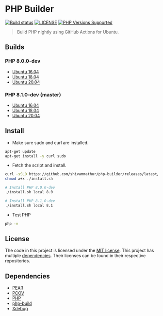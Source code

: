 # PHP Builder

<a href="https://github.com/shivammathur/php-builder" title="PHP Builder"><img alt="Build status" src="https://github.com/shivammathur/php-builder/workflows/Build%20PHP/badge.svg"></a>
<a href="https://github.com/shivammathur/php-builder/blob/master/LICENSE" title="license"><img alt="LICENSE" src="https://img.shields.io/badge/license-MIT-428f7e.svg"></a>
<a href="https://github.com/shivammathur/php-builder/tree/master/builds" title="builds"><img alt="PHP Versions Supported" src="https://img.shields.io/badge/php-8.0 and 8.1-8892BF.svg"></a>

> Build PHP nightly using GitHub Actions for Ubuntu.


## Builds

### PHP 8.0.0-dev

- [Ubuntu 16.04](https://bintray.com/shivammathur/php/download_file?file_path=php_8.0%2Bubuntu16.04.tar.xz)
- [Ubuntu 18.04](https://bintray.com/shivammathur/php/download_file?file_path=php_8.0%2Bubuntu18.04.tar.xz)
- [Ubuntu 20.04](https://bintray.com/shivammathur/php/download_file?file_path=php_8.0%2Bubuntu20.04.tar.xz)

### PHP 8.1.0-dev (master)

- [Ubuntu 16.04](https://bintray.com/shivammathur/php/download_file?file_path=php_8.1%2Bubuntu16.04.tar.xz)
- [Ubuntu 18.04](https://bintray.com/shivammathur/php/download_file?file_path=php_8.1%2Bubuntu18.04.tar.xz)
- [Ubuntu 20.04](https://bintray.com/shivammathur/php/download_file?file_path=php_8.1%2Bubuntu20.04.tar.xz)


## Install

- Make sure sudo and curl are installed.
```bash
apt-get update
apt-get install -y curl sudo
```

- Fetch the script and install.
```bash
curl -sSLO https://github.com/shivammathur/php-builder/releases/latest/download/install.sh
chmod a+x ./install.sh

# Install PHP 8.0.0-dev
./install.sh local 8.0

# Install PHP 8.1.0-dev
./install.sh local 8.1 
```

- Test PHP
```bash
php -v
```


## License

The code in this project is licensed under the [MIT license](LICENSE). This project has multiple [dependencies](#dependencies). Their licenses can be found in their respective repositories.


## Dependencies

- [PEAR](https://github.com/pear/pear-core "PEAR PHP extension installer")
- [PCOV](https://github.com/krakjoe/pcov "PCOV PHP Extension")
- [PHP](https://github.com/php/php-src "PHP Upstream project")
- [php-build](https://github.com/php-build/php-build "php-build")
- [Xdebug](https://github.com/xdebug/xdebug "Xdebug PHP Extension")
